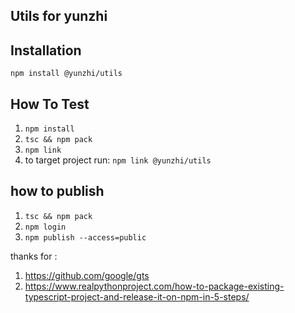 ## Utils for yunzhi

## Installation
`npm install @yunzhi/utils`

## How To Test
1. `npm install`
2. `tsc && npm pack`
3. `npm link`
4. to target project run: `npm link @yunzhi/utils`

## how to publish
1. `tsc && npm pack`
2. `npm login`
3. `npm publish --access=public`

thanks for : 
1. https://github.com/google/gts
2. https://www.realpythonproject.com/how-to-package-existing-typescript-project-and-release-it-on-npm-in-5-steps/
